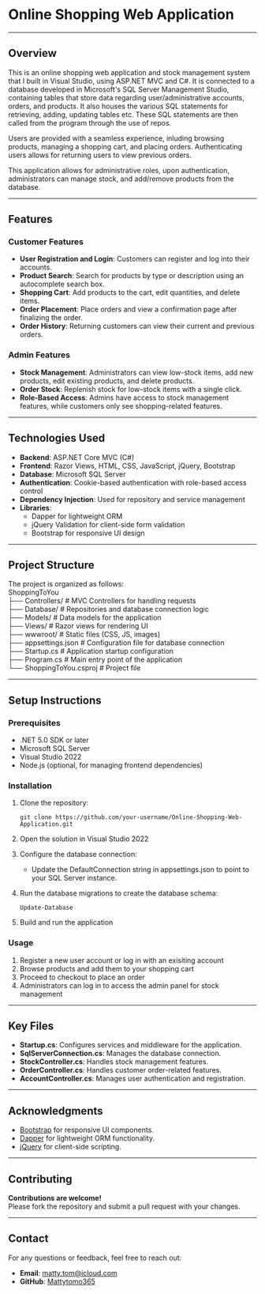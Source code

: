 # Online Shopping Web Application

---

## Overview
This is an online shopping web application and stock management system that I built in Visual Studio, using ASP.NET MVC and C#. It is connected to a database developed in Microsoft's SQL Server Management Studio, containing tables that store data regarding user/administrative accounts, orders, and products. It also houses the various SQL statements for retrieving, adding, updating tables etc. These SQL statements are then called from the program through the use of repos.

Users are provided with a seamless experience, inluding browsing products, managing a shopping cart, and placing orders. Authenticating users allows for returning users to view previous orders. 

This application allows for administrative roles, upon authentication, administrators can manage stock, and add/remove products from the database.

---

## Features

### Customer Features
- **User Registration and Login**: Customers can register and log into their accounts.
- **Product Search**: Search for products by type or description using an autocomplete search box.
- **Shopping Cart**: Add products to the cart, edit quantities, and delete items.
- **Order Placement**: Place orders and view a confirmation page after finalizing the order.
- **Order History**: Returning customers can view their current and previous orders.

### Admin Features
- **Stock Management**: Administrators can view low-stock items, add new products, edit existing products, and delete products.
- **Order Stock**: Replenish stock for low-stock items with a single click.
- **Role-Based Access**: Admins have access to stock management features, while customers only see shopping-related features.

---

## Technologies Used
- **Backend**: ASP.NET Core MVC (C#)
- **Frontend**: Razor Views, HTML, CSS, JavaScript, jQuery, Bootstrap
- **Database**: Microsoft SQL Server
- **Authentication**: Cookie-based authentication with role-based access control
- **Dependency Injection**: Used for repository and service management
- **Libraries**:
  - Dapper for lightweight ORM
  - jQuery Validation for client-side form validation
  - Bootstrap for responsive UI design

---

## Project Structure
The project is organized as follows:<br/>
ShoppingToYou<br/> 
    ├── Controllers/ # MVC Controllers for handling requests<br/>
    ├── Database/ # Repositories and database connection logic<br/>
    ├── Models/ # Data models for the application<br/>
    ├── Views/ # Razor views for rendering UI<br/>
    ├── wwwroot/ # Static files (CSS, JS, images)<br/>
    ├── appsettings.json # Configuration file for database connection<br/>
    ├── Startup.cs # Application startup configuration<br/> 
    ├── Program.cs # Main entry point of the application<br/>
    └── ShoppingToYou.csproj # Project file

---

## Setup Instructions

### Prerequisites
- .NET 5.0 SDK or later
- Microsoft SQL Server
- Visual Studio 2022
- Node.js (optional, for managing frontend dependencies)

### Installation
1. Clone the repository:

   ```
   git clone https://github.com/your-username/Online-Shopping-Web-Application.git
   ```

2. Open the solution in Visual Studio 2022

3. Configure the database connection:
    - Update the DefaultConnection string in appsettings.json to point to your SQL Server instance.

4. Run the database migrations to create the database schema:

    ```
    Update-Database
    ```

5. Build and run the application

### Usage
1. Register a new user account or log in with an exisiting account
2. Browse products and add them to your shopping cart
3. Proceed to checkout to place an order
4. Administrators can log in to access the admin panel for stock management

---

## Key Files
- **Startup.cs**: Configures services and middleware for the application.
- **SqlServerConnection.cs**: Manages the database connection.
- **StockController.cs**: Handles stock management features.
- **OrderController.cs**: Handles customer order-related features.
- **AccountController.cs**: Manages user authentication and registration.

---

## Acknowledgments
- [Bootstrap](https://getbootstrap.com) for responsive UI components.
- [Dapper](https://github.com/DapperLib/Dapper) for lightweight ORM functionality.
- [jQuery](https://jquery.com) for client-side scripting.

---

## Contributing
**Contributions are welcome!**\
Please fork the repository and submit a pull request with your changes.

---

## Contact
For any questions or feedback, feel free to reach out:
- **Email**: matty.tom@icloud.com
- **GitHub**: [Mattytomo365](https://github.com/Mattytomo365)

